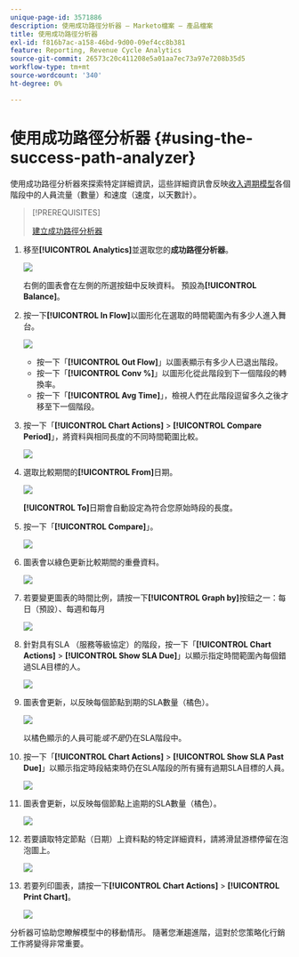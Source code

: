 ```yaml
---
unique-page-id: 3571886
description: 使用成功路徑分析器 — Marketo檔案 — 產品檔案
title: 使用成功路徑分析器
exl-id: f816b7ac-a158-46bd-9d00-09ef4cc8b381
feature: Reporting, Revenue Cycle Analytics
source-git-commit: 26573c20c411208e5a01aa7ec73a97e7208b35d5
workflow-type: tm+mt
source-wordcount: '340'
ht-degree: 0%

---
```


# 使用成功路徑分析器 {#using-the-success-path-analyzer}

使用成功路徑分析器來探索特定詳細資訊，這些詳細資訊會反映[收入週期模型](/help/marketo/product-docs/reporting/revenue-cycle-analytics/revenue-cycle-models/understanding-revenue-models.md)各個階段中的人員流量（數量）和速度（速度，以天數計）。

>[!PREREQUISITES]
>
>[建立成功路徑分析器](/help/marketo/product-docs/reporting/revenue-cycle-analytics/revenue-cycle-models/create-a-success-path-analyzer.md)

1. 移至&#x200B;**[!UICONTROL Analytics]**&#x200B;並選取您的&#x200B;**成功路徑分析器**。

   ![](assets/image2015-6-12-17-3a23-3a53.png)

   右側的圖表會在左側的所選按鈕中反映資料。 預設為&#x200B;**[!UICONTROL Balance]**。

1. 按一下&#x200B;**[!UICONTROL In Flow]**&#x200B;以圖形化在選取的時間範圍內有多少人進入舞台。

   ![](assets/image2015-6-12-17-3a30-3a52.png)

   * 按一下「**[!UICONTROL Out Flow]**」以圖表顯示有多少人已退出階段。
   * 按一下「**[!UICONTROL Conv %]**」以圖形化從此階段到下一個階段的轉換率。
   * 按一下「**[!UICONTROL Avg Time]**」，檢視人們在此階段逗留多久之後才移至下一個階段。

1. 按一下「**[!UICONTROL Chart Actions]** > **[!UICONTROL Compare Period]**」，將資料與相同長度的不同時間範圍比較。

   ![](assets/image2015-6-12-17-3a39-3a15.png)

1. 選取比較期間的&#x200B;**[!UICONTROL From]**&#x200B;日期。

   ![](assets/image2015-6-12-17-3a43-3a49.png)

   **[!UICONTROL To]**&#x200B;日期會自動設定為符合您原始時段的長度。

1. 按一下「**[!UICONTROL Compare]**」。

   ![](assets/image2015-6-12-17-3a44-3a8.png)

1. 圖表會以綠色更新比較期間的重疊資料。

   ![](assets/image2015-6-12-17-3a46-3a16.png)

1. 若要變更圖表的時間比例，請按一下&#x200B;**[!UICONTROL Graph by]**&#x200B;按鈕之一：每日（預設）、每週和每月

   ![](assets/image2015-6-12-17-3a46-3a55.png)

1. 針對具有SLA （服務等級協定）的階段，按一下「**[!UICONTROL Chart Actions]** > **[!UICONTROL Show SLA Due]**」以顯示指定時間範圍內每個錯過SLA目標的人。

   ![](assets/image2015-6-12-17-3a49-3a23.png)

1. 圖表會更新，以反映每個節點到期的SLA數量（橘色）。

   ![](assets/image2015-6-12-17-3a50-3a16.png)

   以橘色顯示的人員可能&#x200B;*或不是*&#x200B;仍在SLA階段中。

1. 按一下「**[!UICONTROL Chart Actions]** > **[!UICONTROL Show SLA Past Due]**」以顯示指定時段結束時仍在SLA階段的所有擁有過期SLA目標的人員。

   ![](assets/image2015-6-12-17-3a51-3a39.png)

1. 圖表會更新，以反映每個節點上逾期的SLA數量（橘色）。

   ![](assets/image2015-6-12-17-3a52-3a17.png)

1. 若要讀取特定節點（日期）上資料點的特定詳細資料，請將滑鼠游標停留在泡泡圖上。

   ![](assets/image2015-6-12-17-3a52-3a49.png)

1. 若要列印圖表，請按一下&#x200B;**[!UICONTROL Chart Actions]** > **[!UICONTROL Print Chart]**。

   ![](assets/image2015-6-12-17-3a53-3a34.png)

分析器可協助您瞭解模型中的移動情形。 隨著您漸趨進階，這對於您策略化行銷工作將變得非常重要。
